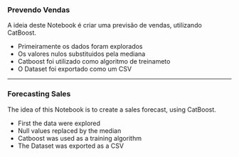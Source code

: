 ### Prevendo Vendas 

A ideia deste Notebook é criar uma previsão de vendas, utilizando  CatBoost. 

- Primeiramente os dados foram explorados
- Os valores nulos substituidos pela mediana
- Catboost foi utilizado como algoritmo de treinameto
- O Dataset foi exportado como um CSV

----------------------------------------------------------------------------------


### Forecasting Sales

The idea of this Notebook is to create a sales forecast, using CatBoost.

- First the data were explored
- Null values replaced by the median
- Catboost was used as a training algorithm
- The Dataset was exported as a CSV
